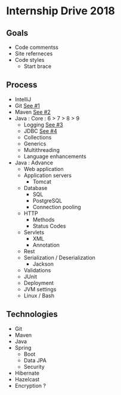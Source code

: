 # Internship Drive 2018

## Goals

* Code commentss
* Site referneces
* Code styles
  * Start brace 

## Process

* IntelliJ
* Git [See #1](https://github.com/locationguru-solutions/internship-drive-2018/issues/1)
* Maven [See #2](https://github.com/locationguru-solutions/internship-drive-2018/issues/2)
* Java : Core : 6 > 7 > 8 > 9
  * Logging [See #3](https://github.com/locationguru-solutions/internship-drive-2018/issues/3)
  * JDBC [See #4](https://github.com/locationguru-solutions/internship-drive-2018/issues/4)
  * Collections
  * Generics
  * Multithreading
  * Language enhancements
* Java : Advance
  * Web application
  * Application servers
    * Tomcat
  * Database
    * SQL
    * PostgreSQL
    * Connection pooling
  * HTTP
    * Methods
    * Status Codes
  * Servlets
    * XML
    * Annotation
  * Rest
  * Serialization / Deserialization
    * Jackson
  * Validations
  * JUnit
  * Deployment
  * JVM settings
  * Linux / Bash

## Technologies

* Git
* Maven
* Java
* Spring
  * Boot
  * Data JPA
  * Security
* Hibernate
* Hazelcast
* Encryption ?
